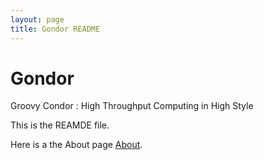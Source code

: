 ```yaml
---
layout: page
title: Gondor README
---
```


Gondor
======

Groovy Condor : High Throughput Computing in High Style

This is the REAMDE file.

Here is a the About page [About]({{site.baseurl}}/about).
